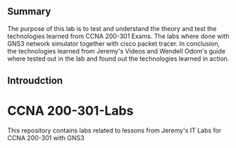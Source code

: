 <!-- Improved compatibility of back to top link: See: https://github.com/othneildrew/Best-README-Template/pull/73 -->
<a name="readme-top"></a>


<!-- ABOUT THIS REPOSITORY -->
## Summary
The purpose of this lab is to test and understand the theory and test the technologies learned from CCNA 200-301 Exams. The labs where done with GNS3 network simulator together with cisco packet tracer. In conclusion, the technologies learned from Jeremy's Videos and Wendell Odom's guide where tested out in the lab and found out the technologies learned in action.

## Introudction
# CCNA 200-301-Labs
This repository contains labs related to lessons from Jeremy's IT Labs for CCNA 200-301 with GNS3
